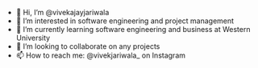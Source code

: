 - 👋 Hi, I’m @vivekajayjariwala
- 👀 I’m interested in software engineering and project management
- 🌱 I’m currently learning software engineering and business at Western University 
- 💞️ I’m looking to collaborate on any projects
- 📫 How to reach me: @vivekjariwala_ on Instagram 

<!---
vivekajayjariwala/vivekajayjariwala is a ✨ special ✨ repository because its `README.md` (this file) appears on your GitHub profile.
You can click the Preview link to take a look at your changes.
--->
